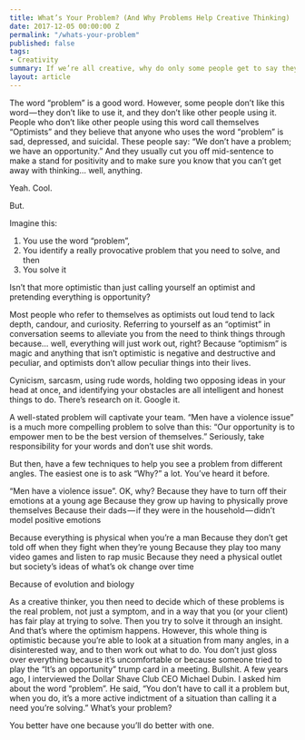```yaml
---
title: What’s Your Problem? (And Why Problems Help Creative Thinking)
date: 2017-12-05 00:00:00 Z
permalink: "/whats-your-problem"
published: false
tags:
- Creativity
summary: If we’re all creative, why do only some people get to say they are creative?
layout: article
---
```


The word “problem” is a good word. However, some people don’t like this word — they don’t like to use it, and they don’t like other people using it. People who don’t like other people using this word call themselves “Optimists” and they believe that anyone who uses the word “problem” is sad, depressed, and suicidal. These people say: “We don’t have a problem; we have an opportunity.” And they usually cut you off mid-sentence to make a stand for positivity and to make sure you know that you can’t get away with thinking… well, anything.

Yeah. Cool.

But.

Imagine this:
1. You use the word “problem”,
2. You identify a really provocative problem that you need to solve, and then
3. You solve it

Isn’t that more optimistic than just calling yourself an optimist and pretending everything is opportunity?

Most people who refer to themselves as optimists out loud tend to lack depth, candour, and curiosity. Referring to yourself as an “optimist” in conversation seems to alleviate you from the need to think things through because… well, everything will just work out, right? Because “optimism” is magic and anything that isn’t optimistic is negative and destructive and peculiar, and optimists don’t allow peculiar things into their lives.

Cynicism, sarcasm, using rude words, holding two opposing ideas in your head at once, and identifying your obstacles are all intelligent and honest things to do. There’s research on it. Google it.

A well-stated problem will captivate your team. “Men have a violence issue” is a much more compelling problem to solve than this: “Our opportunity is to empower men to be the best version of themselves.” Seriously, take responsibility for your words and don’t use shit words.

But then, have a few techniques to help you see a problem from different angles. The easiest one is to ask “Why?” a lot. You’ve heard it before.

“Men have a violence issue”. OK, why?
Because they have to turn off their emotions at a young age
Because they grow up having to physically prove themselves
Because their dads — if they were in the household — didn’t model positive emotions

Because everything is physical when you’re a man
Because they don’t get told off when they fight when they’re young
Because they play too many video games and listen to rap music
Because they need a physical outlet but society’s ideas of what’s ok change over time

Because of evolution and biology

As a creative thinker, you then need to decide which of these problems is the real problem, not just a symptom, and in a way that you (or your client) has fair play at trying to solve. Then you try to solve it through an insight. And that’s where the optimism happens. However, this whole thing is optimistic because you’re able to look at a situation from many angles, in a disinterested way, and to then work out what to do. You don’t just gloss over everything because it’s uncomfortable or because someone tried to play the “It’s an opportunity” trump card in a meeting. Bullshit.
A few years ago, I interviewed the Dollar Shave Club CEO Michael Dubin. I asked him about the word “problem”. He said, “You don’t have to call it a problem but, when you do, it’s a more active indictment of a situation than calling it a need you’re solving.”
What’s your problem?

You better have one because you’ll do better with one.
